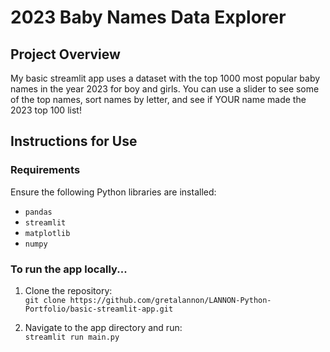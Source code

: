 # 2023 Baby Names Data Explorer

## Project Overview
My basic streamlit app uses a dataset with the top 1000 most popular baby names in the year 2023 for boy and girls. You can use a slider to see some of the top names, sort names by letter, and see if YOUR name made the 2023 top 100 list!

## Instructions for Use

### Requirements

Ensure the following Python libraries are installed:

- `pandas`  
- `streamlit`  
- `matplotlib`
- `numpy`

### To run the app locally...

1. Clone the repository:  
   `git clone https://github.com/gretalannon/LANNON-Python-Portfolio/basic-streamlit-app.git`

2. Navigate to the app directory and run:  
   `streamlit run main.py`
